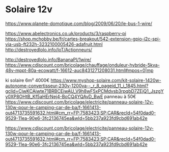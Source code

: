 Solaire 12v
===========
https://www.planete-domotique.com/blog/2009/06/20/le-bus-1-wire/

https://www.abelectronics.co.uk/products/3/raspberry-pi
https://shop.mchobby.be/fr/cartes-breakout/542-extension-gpio-i2c-spi-via-usb-ft232h-3232100005426-adafruit.html
http://destroyedlolo.info/IoT/Actionneurs/

http://destroyedlolo.info/BananaPI/1wire/
https://www.cdiscount.com/bricolage/chauffage/onduleur-hybride-5kva-48v-mppt-80a-ecowatt/f-16612-auc8431271208031.html#mpos=0|mp

ki solaire 6m² 4000€
https://www.myshop-solaire.com/kit-solaire-1420w-autonome-convertisseur-230v-1200va--_r_8_pageid_11_i_1845.html?gclid=CjwKCAjwte71BRBCEiwAU_V9h8wF5xPCMdvsb3rpqbD7ZEjQ1_JszgYy0XP8OHtB_Kf5aHErNej4-BoCQ4YQAvD_BwE
panneau à 50€
https://www.cdiscount.com/bricolage/electricite/panneau-solaire-12v-130w-pour-le-camping-car-de-ba/f-1661413-out4713735591632.html#cm_rr=FP:7583423:SP:CAR&recId=54f0dad0-9529-11ea-90e6-3fc2136745ea&wId=5bb237a923fd9cbd691ab42e


https://www.cdiscount.com/bricolage/electricite/panneau-solaire-12v-130w-pour-le-camping-car-de-ba/f-1661413-out4713735591632.html#cm_rr=FP:7583423:SP:CAR&recId=54f0dad0-9529-11ea-90e6-3fc2136745ea&wId=5bb237a923fd9cbd691ab42e

